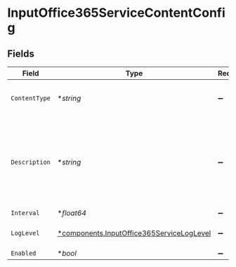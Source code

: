 # InputOffice365ServiceContentConfig


## Fields

| Field                                                                                                 | Type                                                                                                  | Required                                                                                              | Description                                                                                           |
| ----------------------------------------------------------------------------------------------------- | ----------------------------------------------------------------------------------------------------- | ----------------------------------------------------------------------------------------------------- | ----------------------------------------------------------------------------------------------------- |
| `ContentType`                                                                                         | **string*                                                                                             | :heavy_minus_sign:                                                                                    | Office 365 Services API Content Type                                                                  |
| `Description`                                                                                         | **string*                                                                                             | :heavy_minus_sign:                                                                                    | If interval type is minutes the value entered must evenly divisible by 60 or save will fail           |
| `Interval`                                                                                            | **float64*                                                                                            | :heavy_minus_sign:                                                                                    | N/A                                                                                                   |
| `LogLevel`                                                                                            | [*components.InputOffice365ServiceLogLevel](../../models/components/inputoffice365serviceloglevel.md) | :heavy_minus_sign:                                                                                    | Collector runtime Log Level                                                                           |
| `Enabled`                                                                                             | **bool*                                                                                               | :heavy_minus_sign:                                                                                    | N/A                                                                                                   |